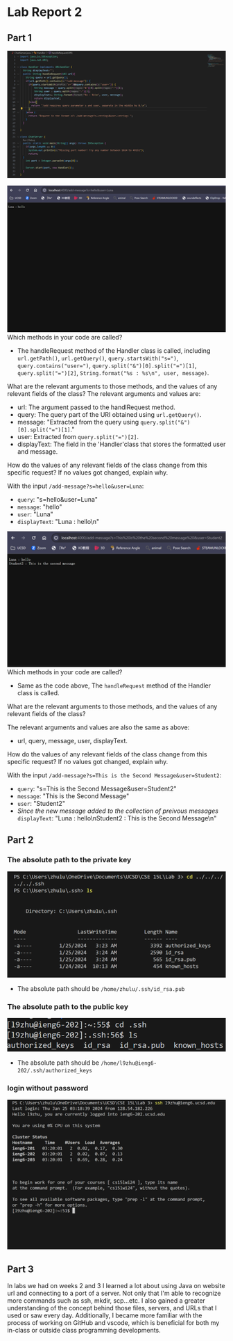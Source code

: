 # Lab Report 2
## Part 1
![Code](image-2.png)

![First /add-message](image.png)
Which methods in your code are called?

* The handleRequest method of the Handler class is called, including `url.getPath()`, `url.getQuery()`, `query.startsWith("s=")`, `query.contains("user=")`, `query.split("&")[0].split("=")[1]`, `query.split("=")[2]`, `String.format("%s : %s\n", user, message)`.

What are the relevant arguments to those methods, and the values of any relevant fields of the class?
The relevant arguments and values are: 
* url: The argument passed to the handlRequest method.
* query: The query part of the URI obtained using `url.getQuery()`.
* message: "Extracted from the query using `query.split("&")[0].split("=")[1]`."
* user: Extracted from `query.split("=")[2]`.
* displayText: The field in the 'Handler'class that stores the formatted user and message.

How do the values of any relevant fields of the class change from this specific request? If no values got changed, explain why.

With the input `/add-message?s=hello&user=Luna`: 

* `query`: "s=hello&user=Luna"
* `message`: "hello"
* `user`: "Luna"
* `displayText`: "Luna : hello\n"

![Second /add-message](image-1.png)
Which methods in your code are called?

* Same as the code above, The `handleRequest` method of the Handler class is called.

What are the relevant arguments to those methods, and the values of any relevant fields of the class?

The relevant arguments and values are also the same as above: 
* url, query, message, user, displayText.

How do the values of any relevant fields of the class change from this specific request? If no values got changed, explain why.

With the input `/add-message?s=This is the Second Message&user=Student2`: 

* `query`:  "s=This is the Second Message&user=Student2"
* `message`: "This is the Second Message"
* `user`: "Student2"
* _Since the new message added to the collection of preivous messages_ `displayText`: 
"Luna : hello\nStudent2 : This is the Second Message\n"

## Part 2
### The absolute path to the private key
![Private key](image-6.png)
* The absolute path should be `/home/zhulu/.ssh/id_rsa.pub`

### The absolute path to the public key
![Public Key](image-5.png)
* The absolute path should be `/home/l9zhu@ieng6-202/.ssh/authorized_keys`

### login without password
![Alt text](image-3.png)

## Part 3

In labs we had on weeks 2 and 3 I learned a lot about using Java on website url and connecting to a port of a server. Not only that I'm able to recognize more commands such as ssh, mkdir, scp...etc. I also gained a greater understanding of the concept behind those files, servers, and URLs that I used or saw every day. Additionally, I became more familiar with the process of working on GitHub and vscode, which is beneficial for both my in-class or outside class programming developments.
